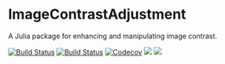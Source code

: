 # ImageContrastAdjustment
A Julia package for enhancing and manipulating image contrast.  

[![Build Status](https://travis-ci.com/zygmuntszpak/ImageContrastAdjustment.jl.svg?branch=master)](https://travis-ci.com/zygmuntszpak/ImageContrastAdjustment.jl)
[![Build Status](https://ci.appveyor.com/api/projects/status/github/zygmuntszpak/ImageContrastAdjustment.jl?svg=true)](https://ci.appveyor.com/project/zygmuntszpak/ImageContrastAdjustment-jl)
[![Codecov](https://codecov.io/gh/zygmuntszpak/ImageContrastAdjustment.jl/branch/master/graph/badge.svg)](https://codecov.io/gh/zygmuntszpak/ImageContrastAdjustment.jl)
[![](https://img.shields.io/badge/docs-stable-blue.svg)](https://zygmuntszpak.github.io/ImageContrastAdjustment.jl/stable)
[![](https://img.shields.io/badge/docs-dev-blue.svg)](https://zygmuntszpak.github.io/ImageContrastAdjustment.jl/dev)
